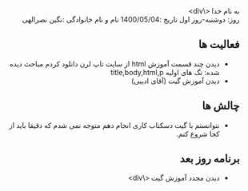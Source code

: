
<div dir="rtl" allgn="center">
به نام خدا
<\div>

<div dir="rtl" allgn="right">
روز: دوشنبه-روز اول
تاریخ :1400/05/04
نام و نام خانوادگی :نگین نصرالهی

## فعالیت ها 
* دیدن چند قسمت آموزش html
   از سایت تاپ لرن دانلود کردم
   مباحث دیده شده: تگ های اولیه title,body,html,p
* دیدن آموزش گیت (آقای ادیبی)

## چالش ها
* نتوانستم با گیت دسکتاب کاری انجام دهم
  متوجه نمی شدم که دقیقا باید از کجا شروع کنم.

## برنامه روز بعد 
* دیدن مجدد آموزش گیت
<\div>
